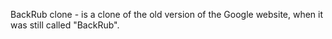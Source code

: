 BackRub clone - is a clone of the old version of the Google website, when it was still called "BackRub".

